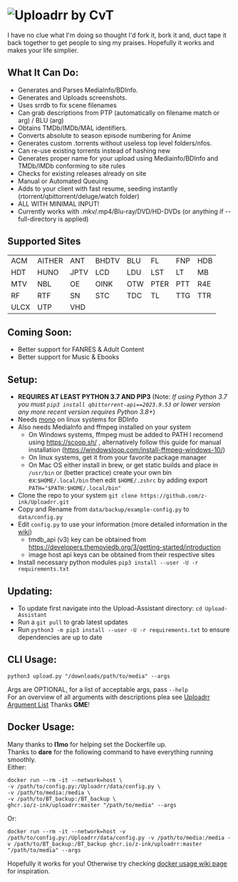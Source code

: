 # ![Uploadrr by CvT](https://i.ibb.co/2NVWb0c/uploadrr.webp)

I have no clue what I'm doing so thought I'd fork it, bork it and, duct tape it back together to get people to sing my praises. 
Hopefully it works and makes your life simplier.

## What It Can Do:
  - Generates and Parses MediaInfo/BDInfo.
  - Generates and Uploads screenshots.
  - Uses srrdb to fix scene filenames
  - Can grab descriptions from PTP (automatically on filename match or arg) / BLU (arg)
  - Obtains TMDb/IMDb/MAL identifiers.
  - Converts absolute to season episode numbering for Anime
  - Generates custom .torrents without useless top level folders/nfos.
  - Can re-use existing torrents instead of hashing new
  - Generates proper name for your upload using Mediainfo/BDInfo and TMDb/IMDb conforming to site rules
  - Checks for existing releases already on site
  - Manual or Automated Queuing 
  - Adds to your client with fast resume, seeding instantly (rtorrent/qbittorrent/deluge/watch folder)
  - ALL WITH MINIMAL INPUT!
  - Currently works with .mkv/.mp4/Blu-ray/DVD/HD-DVDs (or anything if --full-directory is applied)

## Supported Sites

|      |      |      |      |      |      |      |      |
|------|------|------|------|------|------|------|------|
| ACM  | AITHER | ANT  | BHDTV | BLU  | FL   | FNP  | HDB  |
| HDT  | HUNO   | JPTV | LCD   | LDU  | LST  | LT   | MB   |
| MTV  | NBL    | OE   | OINK  | OTW  | PTER | PTT  | R4E  |
| RF   | RTF    | SN   | STC   | TDC  | TL   | TTG  | TTR  |
| ULCX | UTP    | VHD  |      |      |      |      |      |







## Coming Soon:
  - Better support for FANRES & Adult Content
  - Better support for Music & Ebooks 

  

## **Setup:**
   - **REQUIRES AT LEAST PYTHON 3.7 AND PIP3**
     (Note: _If using Python 3.7 you must ``pip3 install qbittorrent-api==2023.9.53`` or lower version any more recent version requires Python 3.8+_)
   - Needs [mono](https://www.mono-project.com/) on linux systems for BDInfo
   - Also needs MediaInfo and ffmpeg installed on your system
      - On Windows systems, ffmpeg must be added to PATH I recomend using https://scoop.sh/ , alternatively follow this guide for manual installation (https://windowsloop.com/install-ffmpeg-windows-10/) 
      - On linux systems, get it from your favorite package manager
      - On Mac OS either install in brew, or get static builds and place in `/usr/bin` or (better practice) create your own bin ex:`$HOME/.local/bin` then edit `$HOME/.zshrc` by adding export `PATH="$PATH:$HOME/.local/bin"`
   - Clone the repo to your system `git clone https://github.com/z-ink/Uploadrr.git`
   - Copy and Rename from `data/backup/example-config.py` to `data/config.py`
   - Edit `config.py` to use your information (more detailed information in the [wiki](https://github.com/L4GSP1KE/Upload-Assistant/wiki))
      - tmdb_api (v3) key can be obtained from https://developers.themoviedb.org/3/getting-started/introduction
      - image host api keys can be obtained from their respective sites
   - Install necessary python modules `pip3 install --user -U -r requirements.txt`
     
   

## **Updating:**
  - To update first navigate into the Upload-Assistant directory: `cd Upload-Assistant`
  - Run a `git pull` to grab latest updates
  - Run `python3 -m pip3 install --user -U -r requirements.txt` to ensure dependencies are up to date
## **CLI Usage:**
  
  `python3 upload.py "/downloads/path/to/media" --args`
  
  Args are OPTIONAL, for a list of acceptable args, pass `--help`  
  For an overview of all arguments with descriptions plea see [Uploadrr Argument List](https://theldu.org/wiki/uploadrr-arguments-list/) Thanks **GME**!
## **Docker Usage:**
  Many thanks to **l1mo** for helping set the Dockerfile up.  
  Thanks to **dare** for the following command to have everything running smoothly.  
  Either:

```
docker run --rm -it --network=host \
-v /path/to/config.py:/Uploadrr/data/config.py \
-v /path/to/media:/media \
-v /path/to/BT_backup:/BT_backup \
ghcr.io/z-ink/uploadrr:master "/path/to/media" --args
```  
Or:
```
docker run --rm -it --network=host -v /path/to/config.py:/Uploadrr/data/config.py -v /path/to/media:/media -v /path/to/BT_backup:/BT_backup ghcr.io/z-ink/uploadrr:master "/path/to/media" --args
```


Hopefully it works for you! Otherwise try checking [docker usage wiki page](https://github.com/L4GSP1KE/Upload-Assistant/wiki/Docker) for inspiration. 
